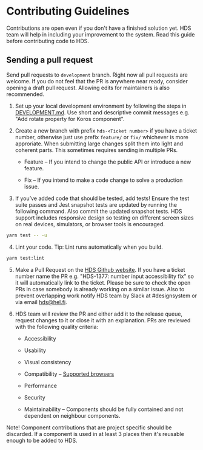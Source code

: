 # Contributing Guidelines

Contributions are open even if you don't have a finished solution yet. HDS team will help in including your improvement to the system. Read this guide before contributing code to HDS.

## Sending a pull request

Send pull requests to `development` branch. Right now all pull requests are welcome. If you do not feel that the PR is anywhere near ready, consider opening a draft pull request. Allowing edits for maintainers is also recommended.

1. Set up your local development environment by following the steps in [DEVELOPMENT.md](/DEVELOPMENT.md). Use short and descriptive commit messages e.g. "Add rotate property for Koros component".

2. Create a new branch with prefix `hds-<Ticket number>` if you have a ticket number, otherwise just use prefix `feature/` or `fix/` whichever is more approriate. When submitting large changes split them into light and coherent parts. This sometimes requires sending in multiple PRs.

    * Feature – If you intend to change the public API or introduce a new feature.

    * Fix – If you intend to make a code change to solve a production issue.

3. If you’ve added code that should be tested, add tests! Ensure the test suite passes and Jest snapshot tests are updated by running the following command. Also commit the updated snapshot tests. HDS support includes responsive design so testing on different screen sizes on real devices, simulators, or browser tools is encouraged.

```bash
yarn test -- -u
```

4. Lint your code. Tip: Lint runs automatically when you build.

```bash
yarn test:lint
```

5. Make a Pull Request on the [HDS Github website](https://github.com/City-of-Helsinki/helsinki-design-system/pulls). If you have a ticket number name the PR e.g. "HDS-1377: number input accessibility fix" so it will automatically link to the ticket. Please be sure to check the open PRs in case somebody is already working on a similar issue. Also to prevent overlapping work notify HDS team by Slack at #designsystem or via email hds@hel.fi.

6. HDS team will review the PR and either add it to the release queue, request changes to it or close it with an explanation. PRs are reviewed with the following quality criteria:

    * Accessibility

    * Usability

    * Visual consistency

    * Compatibility – [Supported browsers](/packages/react/README.md)

    * Performance

    * Security

    * Maintainability – Components should be fully contained and not dependent on neighbour components.

Note! Component contributions that are project specific should be discarded. If a component is used in at least 3 places then it's reusable enough to be added to HDS.
